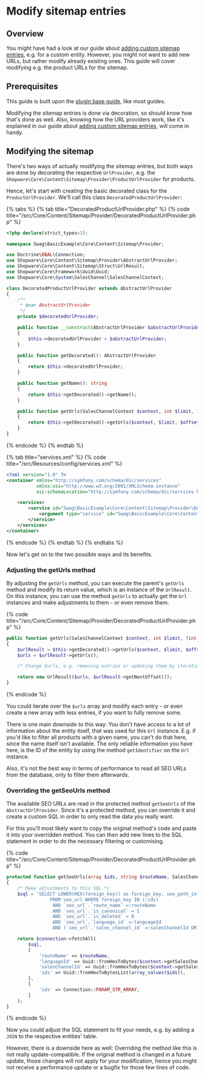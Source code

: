 # Modify sitemap entries

## Overview

You might have had a look at our guide about [adding custom sitemap entries](add-custom-sitemap-entries.md),
e.g. for a custom entity.
However, you might not want to add new URLs, but rather modify already existing ones.
This guide will cover modifying e.g. the product URLs for the sitemap.

## Prerequisites

This guide is built upon the [plugin base guide](../../plugin-base-guide.md), like most guides.

Modifying the sitemap entries is done via decoration, so should know how that's done as well.
Also, knowing how the URL providers work, like it's explained in our guide about [adding custom sitemap entries](add-custom-sitemap-entries.md),
will come in handy.

## Modifying the sitemap

There's two ways of actually modifying the sitemap entries, but both ways are done by decorating
the respective `UrlProvider`, e.g. the `Shopware\Core\Content\Sitemap\Provider\ProductUrlProvider` for products.

Hence, let's start with creating the basic decorated class for the `ProductUrlProvider`. We'll call
this class `DecoratedProductUrlProvider`:

{% tabs %}
{% tab title="DecoratedProductUrlProvider.php" %}
{% code title="<plugin root>/src/Core/Content/Sitemap/Provider/DecoratedProductUrlProvider.php" %}
```php
<?php declare(strict_types=1);

namespace Swag\BasicExample\Core\Content\Sitemap\Provider;

use Doctrine\DBAL\Connection;
use Shopware\Core\Content\Sitemap\Provider\AbstractUrlProvider;
use Shopware\Core\Content\Sitemap\Struct\UrlResult;
use Shopware\Core\Framework\Uuid\Uuid;
use Shopware\Core\System\SalesChannel\SalesChannelContext;

class DecoratedProductUrlProvider extends AbstractUrlProvider
{
    /**
     * @var AbstractUrlProvider
     */
    private $decoratedUrlProvider;

    public function __construct(AbstractUrlProvider $abstractUrlProvider)
    {
        $this->decoratedUrlProvider = $abstractUrlProvider;
    }

    public function getDecorated(): AbstractUrlProvider
    {
        return $this->decoratedUrlProvider;
    }

    public function getName(): string
    {
        return $this->getDecorated()->getName();
    }

    public function getUrls(SalesChannelContext $context, int $limit, ?int $offset = null): UrlResult
    {
        return $this->getDecorated()->getUrls($context, $limit, $offset);
    }
}
```
{% endcode %}
{% endtab %}

{% tab title="services.xml" %}
{% code title="<plugin root>/src/Resources/config/services.xml" %}
```xml
<?xml version="1.0" ?>
<container xmlns="http://symfony.com/schema/dic/services"
           xmlns:xsi="http://www.w3.org/2001/XMLSchema-instance"
           xsi:schemaLocation="http://symfony.com/schema/dic/services http://symfony.com/schema/dic/services/services-1.0.xsd">

    <services>
        <service id="Swag\BasicExample\Core\Content\Sitemap\Provider\DecoratedProductUrlProvider" decorates="Shopware\Core\Content\Sitemap\Provider\ProductUrlProvider">
            <argument type="service" id="Swag\BasicExample\Core\Content\Sitemap\Provider\DecoratedProductUrlProvider.inner" />
        </service>
    </services>
</container>
```
{% endcode %}
{% endtab %}
{% endtabs %}


Now let's get on to the two possible ways and its benefits.

### Adjusting the getUrls method

By adjusting the `getUrls` method, you can execute the parent's `getUrls` method and modify its return value, which
is an instance of the `UrlResult`.
On this instance, you can use the method `getUrls` to actually get the `Url` instances and make adjustments to them - or even remove them.

{% code title="<plugin root>/src/Core/Content/Sitemap/Provider/DecoratedProductUrlProvider.php" %}
```php
public function getUrls(SalesChannelContext $context, int $limit, ?int $offset = null): UrlResult
{
    $urlResult = $this->getDecorated()->getUrls($context, $limit, $offset);
    $urls = $urlResult->getUrls();

    /* Change $urls, e.g. removing entries or updating them by iterating over them. */

    return new UrlResult($urls, $urlResult->getNextOffset());
}
```
{% endcode %}

You could iterate over the `$urls` array and modify each entry - or even create a new array with less entries,
if you want to fully remove some.

There is one main downside to this way:
You don't have access to a lot of information about the entity itself, that was used for this `Url` instance.
E.g. if you'd like to filter all products with a given name, you can't do that here, since the name itself isn't available.
The only reliable information you have here, is the ID of the entity by using the method `getIdentifier` on the `Url` instance.

Also, it's not the best way in terms of performance to read all SEO URLs from the database, only to filter them afterwards.

### Overriding the getSeoUrls method

The available SEO URLs are read in the protected method `getSeoUrls` of the `AbstractUrlProvider`.
Since it's a protected method, you can override it and create a custom SQL in order to only read the data you really want.

For this you'll most likely want to copy the original method's code and paste it into your overridden method.
You can then add new lines to the SQL statement in order to do the necessary filtering or customising.

{% code title="<plugin root>/src/Core/Content/Sitemap/Provider/DecoratedProductUrlProvider.php" %}
```php
protected function getSeoUrls(array $ids, string $routeName, SalesChannelContext $context, Connection $connection): array
{
    /* Make adjustments to this SQL */
    $sql = 'SELECT LOWER(HEX(foreign_key)) as foreign_key, seo_path_info
                FROM seo_url WHERE foreign_key IN (:ids)
                 AND `seo_url`.`route_name` =:routeName
                 AND `seo_url`.`is_canonical` = 1
                 AND `seo_url`.`is_deleted` = 0
                 AND `seo_url`.`language_id` =:languageId
                 AND (`seo_url`.`sales_channel_id` =:salesChannelId OR seo_url.sales_channel_id IS NULL)';

    return $connection->fetchAll(
        $sql,
        [
            'routeName' => $routeName,
            'languageId' => Uuid::fromHexToBytes($context->getSalesChannel()->getLanguageId()),
            'salesChannelId' => Uuid::fromHexToBytes($context->getSalesChannelId()),
            'ids' => Uuid::fromHexToBytesList(array_values($ids)),
        ],
        [
            'ids' => Connection::PARAM_STR_ARRAY,
        ]
    );
}
```
{% endcode %}

Now you could adjust the SQL statement to fit your needs, e.g. by adding a `JOIN` to the respective entities' table.

However, there is a downside here as well:
Overriding the method like this is not really update-compatible. If the original method is changed in a future
update, those changes will not apply for your modification, hence you might not receive a performance update or a bugfix
for those few lines of code.